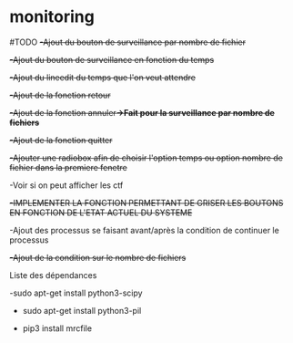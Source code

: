 # monitoring

#TODO
<s>-Ajout du bouton de surveillance par nombre de fichier</s>


<s>-Ajout du bouton de surveillance en fonction du temps</s>

<s>-Ajout du lineedit du temps que l'on veut attendre</s>

<s>-Ajout de la fonction retour</s>

<s>-Ajout de la fonction annuler<b>->Fait pour la surveillance par nombre de fichiers</b></s>

<s>-Ajout de la fonction quitter</s>

<s>-Ajouter une radiobox afin de choisir l'option temps ou option nombre de fichier dans la premiere fenetre</s>

-Voir si on peut afficher les ctf

<s>-IMPLEMENTER LA FONCTION PERMETTANT DE GRISER LES BOUTONS EN FONCTION DE L'ETAT ACTUEL DU SYSTEME</s>

-Ajout des processus se faisant avant/après la condition de continuer le processus

<s>-Ajout de la condition sur le nombre de fichiers</s>

Liste des dépendances

-sudo apt-get install python3-scipy

- sudo apt-get install python3-pil

- pip3 install mrcfile